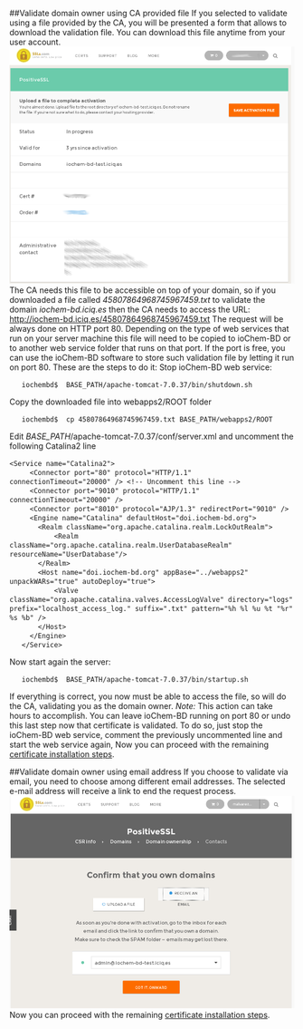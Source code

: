 ##Validate domain owner using CA provided file
If you selected to validate using a file provided by the CA, you will be presented a form that allows to download the validation file. You can download this file anytime from your user account. 
![](/images/Cert11.png)
The CA needs this file to be accessible on top of your domain, so if you downloaded a file called *45807864968745967459.txt* to validate the domain *iochem-bd.iciq.es* then the CA needs to access the URL:
<http://iochem-bd.iciq.es/45807864968745967459.txt>
The request will be always done on HTTP port 80. Depending on the type of web services that run on your server machine this file will need to be copied to ioChem-BD or to another web service folder that runs on that port.
If the port is free, you can use the ioChem-BD software to store such validation file by letting it run on port 80. These are the steps to do it:
Stop ioChem-BD web service:
```code
   iochembd$  BASE_PATH/apache-tomcat-7.0.37/bin/shutdown.sh
```
Copy the downloaded file into webapps2/ROOT folder
```code
   iochembd$  cp 45807864968745967459.txt BASE_PATH/webapps2/ROOT
```
Edit *BASE_PATH*/apache-tomcat-7.0.37/conf/server.xml and uncomment the following Catalina2 line

```code 
<Service name="Catalina2">
     <Connector port="80" protocol="HTTP/1.1" connectionTimeout="20000" /> <!-- Uncomment this line --> 
     <Connector port="9010" protocol="HTTP/1.1" connectionTimeout="20000" />
     <Connector port="8010" protocol="AJP/1.3" redirectPort="9010" />
     <Engine name="Catalina" defaultHost="doi.iochem-bd.org">
       <Realm className="org.apache.catalina.realm.LockOutRealm">
           <Realm className="org.apache.catalina.realm.UserDatabaseRealm" resourceName="UserDatabase"/>
       </Realm>
       <Host name="doi.iochem-bd.org" appBase="../webapps2" unpackWARs="true" autoDeploy="true">
           <Valve className="org.apache.catalina.valves.AccessLogValve" directory="logs" prefix="localhost_access_log." suffix=".txt" pattern="%h %l %u %t "%r" %s %b" />
       </Host>
     </Engine>
   </Service>
```

Now start again the server:

```code
   iochembd$  BASE_PATH/apache-tomcat-7.0.37/bin/startup.sh
```
If everything is correct, you now must be able to access the file, so will do the CA, validating you as the domain owner. *Note:* This action can take hours to accomplish.
You can leave ioChem-BD running on port 80 or undo this last step now that certificate is validated. To do so, just stop the ioChem-BD web service, comment the previously uncommented line and start the web service again, Now you can proceed with the remaining [certificate installation steps](/other-operations/replace-https-certificate/purchase-new-ca-certificate.md#validating-domain-ownership).

##Validate domain owner using email address
If you choose to validate via email, you need to choose among different email addresses. The selected e-mail address will receive a link to end the request process. 
![](/images/Cert7.png) Now you can proceed with the remaining [certificate installation steps](/other-operations/replace-https-certificate/purchase-new-ca-certificate.md#validating-domain-ownership).